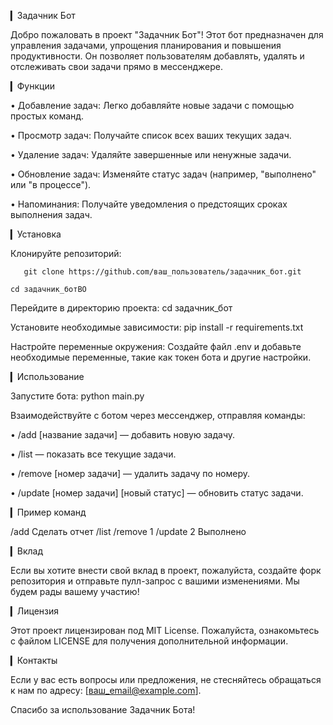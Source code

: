 ▎Задачник Бот

Добро пожаловать в проект "Задачник Бот"! Этот бот предназначен для управления задачами, упрощения планирования и повышения продуктивности. Он позволяет пользователям добавлять, удалять и отслеживать свои задачи прямо в мессенджере.

▎Функции

• Добавление задач: Легко добавляйте новые задачи с помощью простых команд.

• Просмотр задач: Получайте список всех ваших текущих задач.

• Удаление задач: Удаляйте завершенные или ненужные задачи.

• Обновление задач: Изменяйте статус задач (например, "выполнено" или "в процессе").

• Напоминания: Получайте уведомления о предстоящих сроках выполнения задач.

▎Установка

Клонируйте репозиторий:
```
   git clone https://github.com/ваш_пользователь/задачник_бот.git
```
```
cd задачник_ботBO
```
Перейдите в директорию проекта:
   cd задачник_бот


Установите необходимые зависимости:
   pip install -r requirements.txt


Настройте переменные окружения:
Создайте файл .env и добавьте необходимые переменные, такие как токен бота и другие настройки.

▎Использование

Запустите бота:
   python main.py


Взаимодействуйте с ботом через мессенджер, отправляя команды:

   • /add [название задачи] — добавить новую задачу.

   • /list — показать все текущие задачи.

   • /remove [номер задачи] — удалить задачу по номеру.

   • /update [номер задачи] [новый статус] — обновить статус задачи.

▎Пример команд

/add Сделать отчет
/list
/remove 1
/update 2 Выполнено


▎Вклад

Если вы хотите внести свой вклад в проект, пожалуйста, создайте форк репозитория и отправьте пулл-запрос с вашими изменениями. Мы будем рады вашему участию!

▎Лицензия

Этот проект лицензирован под MIT License. Пожалуйста, ознакомьтесь с файлом LICENSE для получения дополнительной информации.

▎Контакты

Если у вас есть вопросы или предложения, не стесняйтесь обращаться к нам по адресу: [ваш_email@example.com].

Спасибо за использование Задачник Бота! 
